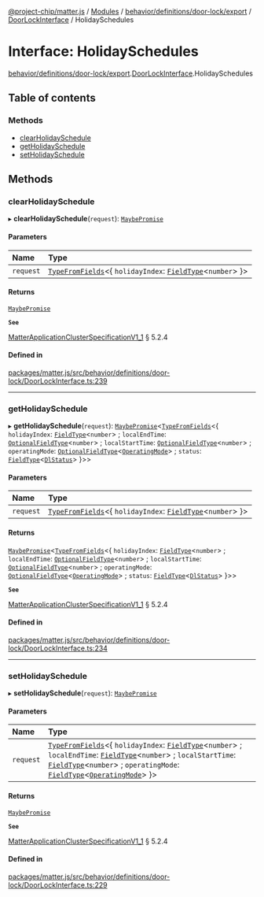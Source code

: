 [@project-chip/matter.js](../README.md) / [Modules](../modules.md) / [behavior/definitions/door-lock/export](../modules/behavior_definitions_door_lock_export.md) / [DoorLockInterface](../modules/behavior_definitions_door_lock_export.DoorLockInterface.md) / HolidaySchedules

# Interface: HolidaySchedules

[behavior/definitions/door-lock/export](../modules/behavior_definitions_door_lock_export.md).[DoorLockInterface](../modules/behavior_definitions_door_lock_export.DoorLockInterface.md).HolidaySchedules

## Table of contents

### Methods

- [clearHolidaySchedule](behavior_definitions_door_lock_export.DoorLockInterface.HolidaySchedules.md#clearholidayschedule)
- [getHolidaySchedule](behavior_definitions_door_lock_export.DoorLockInterface.HolidaySchedules.md#getholidayschedule)
- [setHolidaySchedule](behavior_definitions_door_lock_export.DoorLockInterface.HolidaySchedules.md#setholidayschedule)

## Methods

### clearHolidaySchedule

▸ **clearHolidaySchedule**(`request`): [`MaybePromise`](../modules/util_export.md#maybepromise)

#### Parameters

| Name | Type |
| :------ | :------ |
| `request` | [`TypeFromFields`](../modules/tlv_export.md#typefromfields)\<\{ `holidayIndex`: [`FieldType`](tlv_export.FieldType.md)\<`number`\>  }\> |

#### Returns

[`MaybePromise`](../modules/util_export.md#maybepromise)

**`See`**

[MatterApplicationClusterSpecificationV1_1](spec_export.MatterApplicationClusterSpecificationV1_1.md) § 5.2.4

#### Defined in

[packages/matter.js/src/behavior/definitions/door-lock/DoorLockInterface.ts:239](https://github.com/project-chip/matter.js/blob/3adaded6/packages/matter.js/src/behavior/definitions/door-lock/DoorLockInterface.ts#L239)

___

### getHolidaySchedule

▸ **getHolidaySchedule**(`request`): [`MaybePromise`](../modules/util_export.md#maybepromise)\<[`TypeFromFields`](../modules/tlv_export.md#typefromfields)\<\{ `holidayIndex`: [`FieldType`](tlv_export.FieldType.md)\<`number`\> ; `localEndTime`: [`OptionalFieldType`](tlv_export.OptionalFieldType.md)\<`number`\> ; `localStartTime`: [`OptionalFieldType`](tlv_export.OptionalFieldType.md)\<`number`\> ; `operatingMode`: [`OptionalFieldType`](tlv_export.OptionalFieldType.md)\<[`OperatingMode`](../enums/cluster_export.DoorLock.OperatingMode.md)\> ; `status`: [`FieldType`](tlv_export.FieldType.md)\<[`DlStatus`](../enums/cluster_export.DoorLock.DlStatus.md)\>  }\>\>

#### Parameters

| Name | Type |
| :------ | :------ |
| `request` | [`TypeFromFields`](../modules/tlv_export.md#typefromfields)\<\{ `holidayIndex`: [`FieldType`](tlv_export.FieldType.md)\<`number`\>  }\> |

#### Returns

[`MaybePromise`](../modules/util_export.md#maybepromise)\<[`TypeFromFields`](../modules/tlv_export.md#typefromfields)\<\{ `holidayIndex`: [`FieldType`](tlv_export.FieldType.md)\<`number`\> ; `localEndTime`: [`OptionalFieldType`](tlv_export.OptionalFieldType.md)\<`number`\> ; `localStartTime`: [`OptionalFieldType`](tlv_export.OptionalFieldType.md)\<`number`\> ; `operatingMode`: [`OptionalFieldType`](tlv_export.OptionalFieldType.md)\<[`OperatingMode`](../enums/cluster_export.DoorLock.OperatingMode.md)\> ; `status`: [`FieldType`](tlv_export.FieldType.md)\<[`DlStatus`](../enums/cluster_export.DoorLock.DlStatus.md)\>  }\>\>

**`See`**

[MatterApplicationClusterSpecificationV1_1](spec_export.MatterApplicationClusterSpecificationV1_1.md) § 5.2.4

#### Defined in

[packages/matter.js/src/behavior/definitions/door-lock/DoorLockInterface.ts:234](https://github.com/project-chip/matter.js/blob/3adaded6/packages/matter.js/src/behavior/definitions/door-lock/DoorLockInterface.ts#L234)

___

### setHolidaySchedule

▸ **setHolidaySchedule**(`request`): [`MaybePromise`](../modules/util_export.md#maybepromise)

#### Parameters

| Name | Type |
| :------ | :------ |
| `request` | [`TypeFromFields`](../modules/tlv_export.md#typefromfields)\<\{ `holidayIndex`: [`FieldType`](tlv_export.FieldType.md)\<`number`\> ; `localEndTime`: [`FieldType`](tlv_export.FieldType.md)\<`number`\> ; `localStartTime`: [`FieldType`](tlv_export.FieldType.md)\<`number`\> ; `operatingMode`: [`FieldType`](tlv_export.FieldType.md)\<[`OperatingMode`](../enums/cluster_export.DoorLock.OperatingMode.md)\>  }\> |

#### Returns

[`MaybePromise`](../modules/util_export.md#maybepromise)

**`See`**

[MatterApplicationClusterSpecificationV1_1](spec_export.MatterApplicationClusterSpecificationV1_1.md) § 5.2.4

#### Defined in

[packages/matter.js/src/behavior/definitions/door-lock/DoorLockInterface.ts:229](https://github.com/project-chip/matter.js/blob/3adaded6/packages/matter.js/src/behavior/definitions/door-lock/DoorLockInterface.ts#L229)
